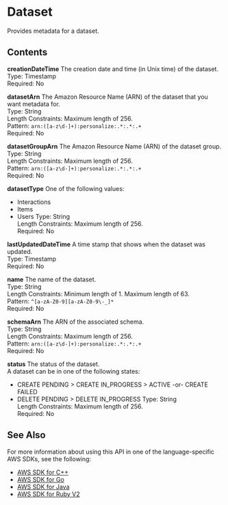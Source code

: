 # Dataset<a name="API_Dataset"></a>

Provides metadata for a dataset\.

## Contents<a name="API_Dataset_Contents"></a>

 **creationDateTime**   <a name="personalize-Type-Dataset-creationDateTime"></a>
The creation date and time \(in Unix time\) of the dataset\.  
Type: Timestamp  
Required: No

 **datasetArn**   <a name="personalize-Type-Dataset-datasetArn"></a>
The Amazon Resource Name \(ARN\) of the dataset that you want metadata for\.  
Type: String  
Length Constraints: Maximum length of 256\.  
Pattern: `arn:([a-z\d-]+):personalize:.*:.*:.+`   
Required: No

 **datasetGroupArn**   <a name="personalize-Type-Dataset-datasetGroupArn"></a>
The Amazon Resource Name \(ARN\) of the dataset group\.  
Type: String  
Length Constraints: Maximum length of 256\.  
Pattern: `arn:([a-z\d-]+):personalize:.*:.*:.+`   
Required: No

 **datasetType**   <a name="personalize-Type-Dataset-datasetType"></a>
One of the following values:  
+ Interactions
+ Items
+ Users
Type: String  
Length Constraints: Maximum length of 256\.  
Required: No

 **lastUpdatedDateTime**   <a name="personalize-Type-Dataset-lastUpdatedDateTime"></a>
A time stamp that shows when the dataset was updated\.  
Type: Timestamp  
Required: No

 **name**   <a name="personalize-Type-Dataset-name"></a>
The name of the dataset\.  
Type: String  
Length Constraints: Minimum length of 1\. Maximum length of 63\.  
Pattern: `^[a-zA-Z0-9][a-zA-Z0-9\-_]*`   
Required: No

 **schemaArn**   <a name="personalize-Type-Dataset-schemaArn"></a>
The ARN of the associated schema\.  
Type: String  
Length Constraints: Maximum length of 256\.  
Pattern: `arn:([a-z\d-]+):personalize:.*:.*:.+`   
Required: No

 **status**   <a name="personalize-Type-Dataset-status"></a>
The status of the dataset\.  
A dataset can be in one of the following states:  
+ CREATE PENDING > CREATE IN\_PROGRESS > ACTIVE \-or\- CREATE FAILED
+ DELETE PENDING > DELETE IN\_PROGRESS
Type: String  
Length Constraints: Maximum length of 256\.  
Required: No

## See Also<a name="API_Dataset_SeeAlso"></a>

For more information about using this API in one of the language\-specific AWS SDKs, see the following:
+  [AWS SDK for C\+\+](https://docs.aws.amazon.com/goto/SdkForCpp/personalize-2018-05-22/Dataset) 
+  [AWS SDK for Go](https://docs.aws.amazon.com/goto/SdkForGoV1/personalize-2018-05-22/Dataset) 
+  [AWS SDK for Java](https://docs.aws.amazon.com/goto/SdkForJava/personalize-2018-05-22/Dataset) 
+  [AWS SDK for Ruby V2](https://docs.aws.amazon.com/goto/SdkForRubyV2/personalize-2018-05-22/Dataset) 